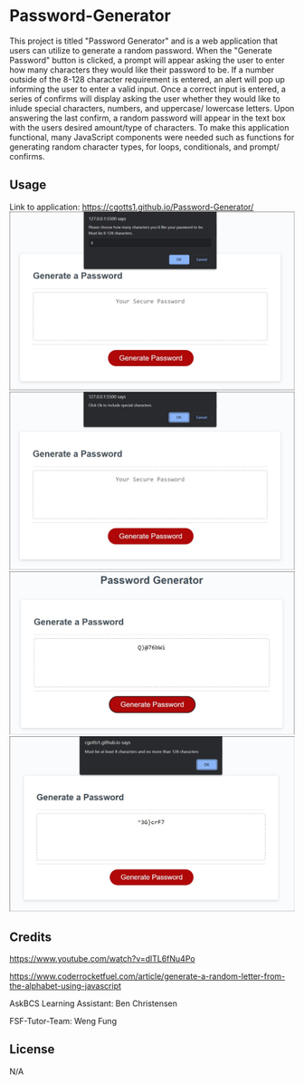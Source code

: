 # Password-Generator

This project is titled "Password Generator" and is a web application that users can utilize to generate a random password. When the "Generate Password" button is clicked, a prompt will appear asking the user to enter how many characters they would like their password to be. If a number outside of the 8-128 character requirement is entered, an alert will pop up informing the user to enter a valid input. Once a correct input is entered, a series of confirms will display asking the user whether they would like to inlude special characters, numbers, and uppercase/ lowercase letters. Upon answering the last confirm, a random password will appear in the text box with the users desired amount/type of characters. To make this application functional, many JavaScript components were needed such as functions for generating random character types, for loops, conditionals, and prompt/ confirms.

## Usage

Link to application: https://cgotts1.github.io/Password-Generator/
![Password Generator Screenshot](/images/1st.jpg)
![Password Generator Screenshot](/images/2nd.jpg)
![Password Generator Screenshot](/images/3rd.jpg)
![Password Generator Screenshot](/images/pwg.jpg)

## Credits

https://www.youtube.com/watch?v=dlTL6fNu4Po

https://www.coderrocketfuel.com/article/generate-a-random-letter-from-the-alphabet-using-javascript

AskBCS Learning Assistant: Ben Christensen

FSF-Tutor-Team: Weng Fung

## License

N/A
